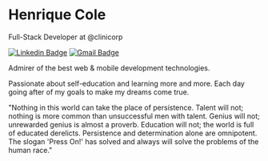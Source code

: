 # Henrique Cole

Full-Stack Developer at @clinicorp

[![Linkedin Badge](https://img.shields.io/badge/-Henrique%20Cole-4A4F4D?style=flat-square&logo=Linkedin&logoColor=white&link=https://www.linkedin.com/in/henriquecole/)](https://www.linkedin.com/in/henriquecole/)
[![Gmail Badge](https://img.shields.io/badge/-henriquecolefernandes@gmail.com-4A4F4D?style=flat-square&logo=Gmail&logoColor=white&link=mailto:henriquecolefernandes@gmail.com)](mailto:henriquecolefernandes@gmail.com)

Admirer of the best web & mobile development technologies.

Passionate about self-education and learning more and more. Each day going after of my goals to make my dreams come true.


"Nothing in this world can take the place of persistence. Talent will not; nothing is more common than unsuccessful men with talent. Genius will not; unrewarded genius is almost a proverb. Education will not; the world is full of educated derelicts. Persistence and determination alone are omnipotent. The slogan 'Press On!' has solved and always will solve the problems of the human race."
